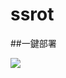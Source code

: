 # ssrot



##一鍵部署



[![](https://user-images.githubusercontent.com/30760636/96996783-0da82100-1563-11eb-9af1-3ecd0a83420b.png)](https://heroku.com/deploy?template=https://github.com/QAWSDUI3/ssrot/tree/main)






